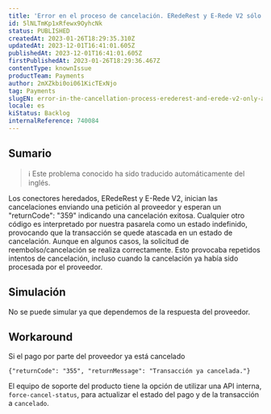 ```yaml
---
title: 'Error en el proceso de cancelación. ERedeRest y E-Rede V2 sólo permiten la cancelación cuando el returnCode es 359'
id: 5lNLTmKp1xRfewx9OyhcNk
status: PUBLISHED
createdAt: 2023-01-26T18:29:35.310Z
updatedAt: 2023-12-01T16:41:01.605Z
publishedAt: 2023-12-01T16:41:01.605Z
firstPublishedAt: 2023-01-26T18:29:36.467Z
contentType: knownIssue
productTeam: Payments
author: 2mXZkbi0oi061KicTExNjo
tag: Payments
slugEN: error-in-the-cancellation-process-erederest-and-erede-v2-only-allows-cancelation-when-the-returncode-is-359
locale: es
kiStatus: Backlog
internalReference: 740084
---
```


## Sumario

>ℹ️ Este problema conocido ha sido traducido automáticamente del inglés.


Los conectores heredados, ERedeRest y E-Rede V2, inician las cancelaciones enviando una petición al proveedor y esperan un "returnCode": "359" indicando una cancelación exitosa. Cualquier otro código es interpretado por nuestra pasarela como un estado indefinido, provocando que la transacción se quede atascada en un estado de cancelación. Aunque en algunos casos, la solicitud de reembolso/cancelación se realiza correctamente. Esto provocaba repetidos intentos de cancelación, incluso cuando la cancelación ya había sido procesada por el proveedor.


##

## Simulación


No se puede simular ya que dependemos de la respuesta del proveedor.



## Workaround


Si el pago por parte del proveedor ya está cancelado

    {"returnCode": "355", "returnMessage": "Transacción ya cancelada."}

El equipo de soporte del producto tiene la opción de utilizar una API interna, `force-cancel-status`, para actualizar el estado del pago y de la transacción a `cancelado`.




